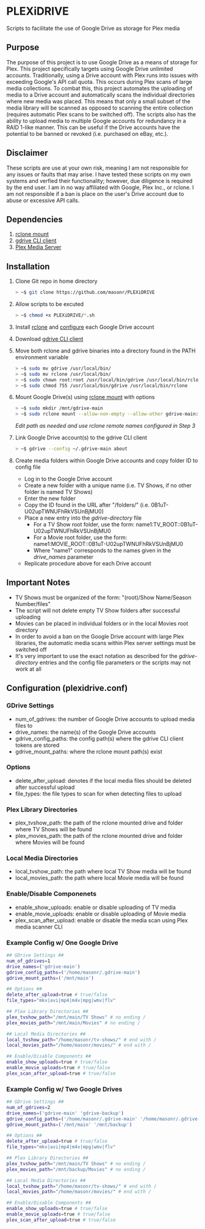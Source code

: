 # PLEXiDRIVE
Scripts to facilitate the use of Google Drive as storage for Plex media

## Purpose
The purpose of this project is to use Google Drive as a means of storage for Plex.  This project specifically targets using Google Drive unlimited accounts.  Traditionally, using a Drive account with Plex runs into issues with exceeding Google's API call quota. This occurs during Plex scans of large media collections.  To combat this, this project automates the uploading of media to a Drive account and automatically scans the individual directories where new media was placed. This means that only a small subset of the media library will be scanned as opposed to scanning the entire collection (requires automatic Plex scans to be switched off). The scripts also has the ability to upload media to multiple Google accounts for redundancy in a RAID 1-like manner. This can be useful if the Drive accounts have the potential to be banned or revoked (i.e. purchased on eBay, etc.).

## Disclaimer
These scripts are use at your own risk, meaning I am not responsible for any issues or faults that may arise. I have tested these scripts on my own systems and verfied their functionality; however, due diligence is required by the end user. I am in no way affiliated with Google, Plex Inc., or rclone. I am not responsible if a ban is place on the user's Drive account due to abuse or excessive API calls.

## Dependencies
1. [rclone mount](https://rclone.org/commands/rclone_mount/) 
2. [gdrive CLI client](https://github.com/prasmussen/gdrive#downloads)
3. [Plex Media Server](https://support.plex.tv/hc/en-us/articles/200288586-Installation)

## Installation

1. Clone Git repo in home directory
	```bash
	> ~$ git clone https://github.com/masonr/PLEXiDRIVE
	```

2. Allow scripts to be excuted
	```bash
	> ~$ chmod +x PLEXiDRIVE/*.sh
	```

3. Install [rclone](https://rclone.org/install/) and [configure](https://rclone.org/drive/) each Google Drive account

4. Download [gdrive CLI client](https://github.com/prasmussen/gdrive#downloads)

5. Move both rclone and gdrive binaries into a directory found in the PATH environment variable
	```bash
	> ~$ sudo mv gdrive /usr/local/bin/
	> ~$ sudo mv rclone /usr/local/bin/
	> ~$ sudo chown root:root /usr/local/bin/gdrive /usr/local/bin/rclone
	> ~$ sudo chmod 755 /usr/local/bin/gdrive /usr/local/bin/rclone
	```

6. Mount Google Drive(s) using [rclone mount](https://rclone.org/commands/rclone_mount/) with options
	```bash
	> ~$ sudo mkdir /mnt/gdrive-main
	> ~$ sudo rclone mount --allow-non-empty --allow-other gdrive-main:/ /mnt/gdrive-main &
	```
	*Edit path as needed and use rclone remote names configured in Step 3*

7. Link Google Drive account(s) to the gdrive CLI client
	```bash
	> ~$ gdrive --config ~/.gdrive-main about
	```

8. Create media folders within Google Drive accounts and copy folder ID to config file
	* Log in to the Google Drive account
	* Create a new folder with a unique name (i.e. TV Shows, if no other folder is named TV Shows)
	* Enter the new folder
	* Copy the ID found in the URL after "/folders/" (i.e. 0B1uT-U02upTWNUFhRkVSUnBjMU0)
	* Place a new entry into the *gdrive-directory* file
		* For a TV Show root folder, use the form: name1:TV_ROOT::0B1uT-U02upTWNUFhRkVSUnBjMU0
		* For a Movie root folder, use the form: name1:MOVIE_ROOT::0B1uT-U02upTWNUFhRkVSUnBjMU0
		* Where "name1" corresponds to the names given in the *drive_names* parameter
	* Replicate procedure above for each Drive account

## Important Notes
* TV Shows must be organized of the form: "(root)/Show Name/Season Number/files"
* The script will not delete empty TV Show folders after successful uploading
* Movies can be placed in individual folders or in the local Movies root directory
* In order to avoid a ban on the Google Drive account with large Plex libraries, the automatic media scans within Plex server settings must be switched off
* It's very important to use the exact notation as described for the *gdrive-directory* entries and the config file parameters or the scripts may not work at all

## Configuration (plexidrive.conf)

### GDrive Settings
* num_of_gdrives: the number of Google Drive accounts to upload media files to
* drive_names: the name(s) of the Google Drive accounts
* gdrive_config_paths: the config path(s) where the gdrive CLI client tokens are stored
* gdrive_mount_paths: where the rclone mount path(s) exist

### Options
* delete_after_upload: denotes if the local media files should be deleted after successful upload
* file_types: the file types to scan for when detecting files to upload

### Plex Library Directories
* plex_tvshow_path: the path of the rclone mounted drive and folder where TV Shows will be found
* plex_movies_path: the path of the rclone mounted drive and folder where Movies will be found

### Local Media Directories
* local_tvshow_path: the path where local TV Show media will be found
* local_movies_path: the path where local Movie media will be found

### Enable/Disable Componenets
* enable_show_uploads: enable or disable uploading of TV media
* enable_movie_uploads: enable or disable uploading of Movie media
* plex_scan_after_upload: enable or disable the media scan using Plex media scanner CLI

### **Example Config w/ One Google Drive**
```bash
## GDrive Settings ##
num_of_gdrives=1
drive_names=('gdrive-main')
gdrive_config_paths=('/home/masonr/.gdrive-main')
gdrive_mount_paths=('/mnt/main')

## Options ##
delete_after_upload=true # true/false
file_types="mkv|avi|mp4|m4v|mpg|wmv|flv"

## Plex Library Directories ##
plex_tvshow_path="/mnt/main/TV Shows" # no ending /
plex_movies_path="/mnt/main/Movies" # no ending /

## Local Media Directories ##
local_tvshow_path="/home/masonr/tv-shows/" # end with /
local_movies_path="/home/masonr/movies/" # end with /

## Enable/Disable Components ##
enable_show_uploads=true # true/false
enable_movie_uploads=true # true/false
plex_scan_after_upload=true # true/false
```

### **Example Config w/ Two Google Drives**
```bash
## GDrive Settings ##
num_of_gdrives=2
drive_names=('gdrive-main' 'gdrive-backup')
gdrive_config_paths=('/home/masonr/.gdrive-main' '/home/masonr/.gdrive-backup')
gdrive_mount_paths=('/mnt/main' '/mnt/backup')

## Options ##
delete_after_upload=true # true/false
file_types="mkv|avi|mp4|m4v|mpg|wmv|flv"

## Plex Library Directories ##
plex_tvshow_path="/mnt/main/TV Shows" # no ending /
plex_movies_path="/mnt/backup/Movies" # no ending /

## Local Media Directories ##
local_tvshow_path="/home/masonr/tv-shows/" # end with /
local_movies_path="/home/masonr/movies/" # end with /

## Enable/Disable Components ##
enable_show_uploads=true # true/false
enable_movie_uploads=true # true/false
plex_scan_after_upload=true # true/false
```
